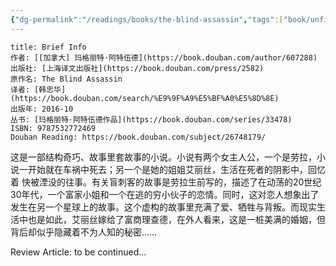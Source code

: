 ```yaml
---
{"dg-permalink":"/readings/books/the-blind-assassin","tags":["book/unfinished/novel"],"title":"盲刺客","author":"[加]玛格丽特·阿特伍德","cover":"https://cdn.freezing.cool/images/202402152227917.jpg","date":"2024-02-15T22:23","update":"2024-02-15T22:30","douban":"https://book.douban.com/subject/26748179/","dg-publish":true,"noteIcon":6,"permalink":"/readings/books/the-blind-assassin/","dgPassFrontmatter":true,"created":"2024-02-15T22:23","updated":"2024-02-15T22:30"}
---
```


```ad-note
title: Brief Info
作者: [[加拿大] 玛格丽特·阿特伍德](https://book.douban.com/author/607288)  
出版社: [上海译文出版社](https://book.douban.com/press/2582)  
原作名: The Blind Assassin  
译者: [韩忠华](https://book.douban.com/search/%E9%9F%A9%E5%BF%A0%E5%8D%8E)  
出版年: 2016-10  
丛书: [玛格丽特·阿特伍德作品](https://book.douban.com/series/33478)  
ISBN: 9787532772469
Douban Reading: https://book.douban.com/subject/26748179/
```

这是一部结构奇巧、故事里套故事的小说。小说有两个女主人公，一个是劳拉，小说一开始就在车祸中死去；另一个是她的姐姐艾丽丝，生活在死者的阴影中，回忆着 快被湮没的往事。有关盲刺客的故事是劳拉生前写的，描述了在动荡的20世纪30年代，一个富家小姐和一个在逃的穷小伙子的恋情。同时，这对恋人想象出了发生在另一个星球上的故事。这个虚构的故事里充满了爱、牺牲与背叛。而现实生活中也是如此，艾丽丝嫁给了富商理查德，在外人看来，这是一桩美满的婚姻，但背后却似乎隐藏着不为人知的秘密……

Review Article: to be continued...